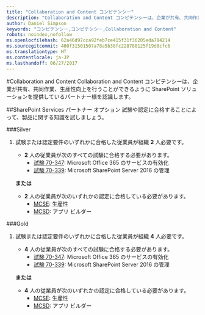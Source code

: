 ```yaml
---
title: "Collaboration and Content コンピテンシー"
description: "Collaboration and Content コンピテンシーは、企業が共有、共同作業、生産性向上を行うことができるように SharePoint ソリューションを提供しているパートナー様を認識します。"
author: Daniel Simpson
keywords: "コンピテンシー,コンピテンシー,Collaboration and Content"
robots: noindex,nofollow
ms.openlocfilehash: 62a46d97cca92feb7ce415f31f36205eda784214
ms.sourcegitcommit: 400f31501507a78a5b38fc228780125f19d0cfc6
ms.translationtype: HT
ms.contentlocale: ja-JP
ms.lasthandoff: 06/27/2017
---
```

#<a name="collaboration-and-content"></a>Collaboration and Content
Collaboration and Content コンピテンシーは、企業が共有、共同作業、生産性向上を行うことができるように SharePoint ソリューションを提供しているパートナー様を認識します。

##<a name="sharepoint-services-partner-option"></a>SharePoint Services パートナー オプション
試験や認定に合格することによって、製品に関する知識を試しましょう。

###<a name="silver"></a>Silver

1. 試験または認定要件のいずれかに合格した従業員が組織 **2** 人必要です。

    - **2** 人の従業員が次のすべての試験に合格する必要があります。
        - [試験 70-347](https://www.microsoft.com/en-us/learning/exam-70-347.aspx): Microsoft Office 365 のサービスの有効化
        - [試験 70-339](https://www.microsoft.com/en-us/learning/exam-70-339.aspx): Microsoft SharePoint Server 2016 の管理

    **または**

    - **2** 人の従業員が次のいずれかの認定に合格している必要があります。
        - [MCSE](https://www.microsoft.com/en-us/learning/mcse-productivity-certification.aspx): 生産性
        - [MCSD](https://www.microsoft.com/en-us/learning/mcsd-app-builder-certification.aspx): アプリ ビルダー

###<a name="gold"></a>Gold
1. 試験または認定要件のいずれかに合格した従業員が組織 **4** 人必要です。

    - **4** 人の従業員が次のすべての試験に合格する必要があります。
        - [試験 70-347](https://www.microsoft.com/en-us/learning/exam-70-347.aspx): Microsoft Office 365 のサービスの有効化
        - [試験 70-339](https://www.microsoft.com/en-us/learning/exam-70-339.aspx): Microsoft SharePoint Server 2016 の管理

    **または**

    - **4** 人の従業員が次のいずれかの認定に合格している必要があります。
        - [MCSE](https://www.microsoft.com/en-us/learning/mcse-productivity-certification.aspx): 生産性
        - [MCSD](https://www.microsoft.com/en-us/learning/mcsd-app-builder-certification.aspx): アプリ ビルダー
 

